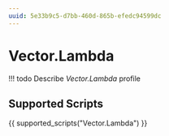 ```yaml
---
uuid: 5e33b9c5-d7bb-460d-865b-efedc94599dc
---
```



# Vector.Lambda


<!-- prettier-ignore -->
!!! todo
    Describe *Vector.Lambda* profile

## Supported Scripts

{{ supported_scripts("Vector.Lambda") }}
